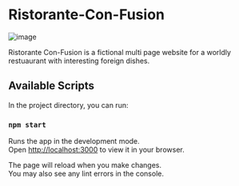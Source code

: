 # Ristorante-Con-Fusion

![image](https://user-images.githubusercontent.com/90528783/199347437-92952dfa-b578-40ab-9ed3-600c5e3d8738.png)

Ristorante Con-Fusion is a fictional multi page website for a worldly restuaurant with interesting foreign dishes.

## Available Scripts

In the project directory, you can run:

### `npm start`

Runs the app in the development mode.\
Open [http://localhost:3000](http://localhost:3000) to view it in your browser.

The page will reload when you make changes.\
You may also see any lint errors in the console.
